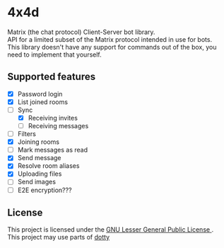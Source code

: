 # 4x4d
Matrix (the chat protocol) Client-Server bot library.  
API for a limited subset of the Matrix protocol intended in use for bots.  
This library doesn't have any support for commands out of the box, you need to implement that yourself.  

## Supported features
- [x] Password login  
- [x] List joined rooms  
- [ ] Sync  
	- [x] Receiving invites  
	- [ ] Receiving messages
- [ ] Filters  
- [x] Joining rooms  
- [ ] Mark messages as read  
- [x] Send message  
- [x] Resolve room aliases
- [x] Uploading files
- [ ] Send images  
- [ ] E2E encryption???  

## License
This project is licensed under the [GNU Lesser General Public License
](https://www.gnu.org/licenses/lgpl-3.0.en.html).  
This project may use parts of [dotty](https://github.com/rinfz/dotty)